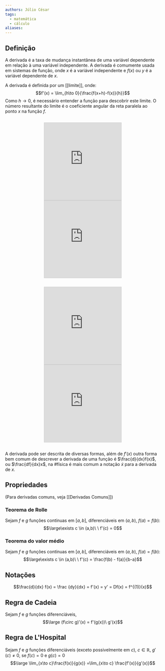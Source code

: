 ```yaml
---
authors: Júlio César
tags:
  - matemática
  - cálculo
aliases:
---
```

## Definição

A derivada é a taxa de mudança instantânea de uma variável dependente em relação à uma variável independente. A derivada é comumente usada em sistemas de função, onde $x$ é a variável independente e $f(x)$ ou $y$ é a variável dependente de $x$.

A derivada é definida por um [[limite]], onde:
$$f'(x) = \lim_{h\to 0}{\frac{f(x+h)-f(x)}{h}}$$
Como $h \to 0$, é necessário entender a função para descobrir este limite. O número resultante do limite é o coeficiente angular da reta paralela ao ponto $x$ na função $f$.


<div>
<p style="font-size:28px" align="center">
<iframe src="https://www.desmos.com/calculator/6sxkrzc0c5?embed" width="250" height="250" style="border: 1px solid #ccc" frameborder=0 align="center"></iframe>
<iframe src="https://www.desmos.com/calculator/5xzivs00es?embed" width="250" height="250" style="border: 1px solid #ccc" frameborder=0 align="center"></iframe>
</p>
<p style="font-size:28px" align="center">
<iframe src="https://www.desmos.com/calculator/ukwtj4wobm?embed" width="250" height="250" style="border: 1px solid #ccc" frameborder=0></iframe>
<iframe src="https://www.desmos.com/calculator/h7tipy05gi?embed" width="250" height="250" style="border: 1px solid #ccc" frameborder=0></iframe>
</p>
</div>


A derivada pode ser descrita de diversas formas, além de $f'(x)$  outra forma bem comum de descrever a derivada de uma função é $\frac{d}{dx}f(x)$, ou $\frac{df}{dx}x$, na #física é mais comum a notação $\dot{x}$ para a derivada de $x$.
## Propriedades
(Para derivadas comuns, veja [[Derivadas Comuns]])
### Teorema de Rolle
Sejam $f$ e $g$ funções contínuas em $[a,b]$, diferenciáveis em $(a,b)$, $f(a) = f(b)$:
$$\large\exists c \in (a,b)\ \ f'(c) = 0$$
### Teorema do valor médio
Sejam $f$ e $g$ funções contínuas em $[a,b]$, diferenciáveis em $(a,b)$, $f(a) = f(b)$:
$$\large\exists c \in (a,b)\ \ f'(c) = \frac{f(b) - f(a)}{b-a}$$

## Notações
$$\frac{d}{dx} f(x) = \frac {dy}{dx} = f'(x) = y' = Df(x) = f^{(1)}(x)$$

## Regra de Cadeia

Sejam $f$ e $g$ funções diferenciáveis,
$$\large (f\circ g)'(x) = f'(g(x))\ g'(x)$$
## Regra de L'Hospital

Sejam $f$ e $g$ funções diferenciáveis (exceto possivelmente em $c$), $c \in \mathbb{R}$, $g'(c) \ne 0$, se $f(c) = 0$ e $g(c) = 0$
$$\large \lim_{x\to c}\frac{f(x)}{g(x)} =\lim_{x\to c} \frac{f'(x)}{g'(x)}$$

